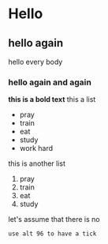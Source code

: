 # Hello
## hello again 
hello every body
### hello again and again
**this is a bold text**
this a list
- pray
- train
- eat 
- study
- work hard

this is another list

1. pray
2. train
3. eat
4. study

let's assume that there is no

`use alt 96 to have a tick`

